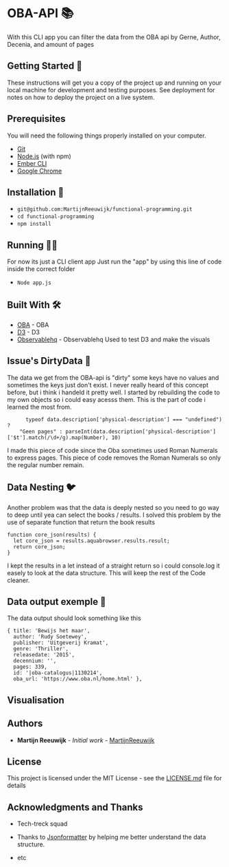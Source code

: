 # OBA-API 📚
With this CLI app you can filter the data from the OBA api by Gerne, Author, Decenia, and amount of pages

## Getting Started 🏁

These instructions will get you a copy of the project up and running on your local machine for development and testing purposes. See deployment for notes on how to deploy the project on a live system.

## Prerequisites

You will need the following things properly installed on your computer.

* [Git](https://git-scm.com/)
* [Node.js](https://nodejs.org/) (with npm)
* [Ember CLI](https://ember-cli.com/)
* [Google Chrome](https://google.com/chrome/)


## Installation 💾

* `git@github.com:MartijnReeuwijk/functional-programming.git`
* `cd functional-programming`
* `npm install`

## Running 🏃‍♂️
For now its just a CLI client app
Just run the "app" by using this line of code inside the correct folder
* `Node app.js`


## Built With 🛠️
* [OBA](https://www.oba.nl/) - OBA
* [D3](https://d3js.org/) - D3
* [Observablehq](https://beta.observablehq.com) - Observablehq Used to test D3 and make the visuals

## Issue's DirtyData 🛁
The data we get from the OBA-api is "dirty" some keys have no values and sometimes the keys just don't exist.
I never really heard of this concept before, but i think i handeld it pretty well.
I started by rebuilding the code to my own objects so i could easy acesss them.
This is the part of code i learned the most from.

```  pages: (typeof data.description === "undefined" ||
      typeof data.description['physical-description'] === "undefined") ?
    "Geen pages" : parseInt(data.description['physical-description']['$t'].match(/\d+/g).map(Number), 10)
```
I made this piece of code since the Oba sometimes used Roman Numerals to express pages. This piece of code removes the Roman Numerals so only the regular number remain.

## Data Nesting 🐦
Another problem was that the data is deeply nested so you need to go way to deep until yea can select the books / results.
I solved this problem by the use of separate function that return the book results
```
function core_json(results) {
  let core_json = results.aquabrowser.results.result;
  return core_json;
}
```
I kept the results in a let instead of a straight return so i could console.log it easely to look at the data structure.
This will keep the rest of the Code cleaner.

## Data output exemple 📝
The data output should look something like this
```
{ title: 'Bewijs het maar',
  author: 'Rudy Soetewey',
  publisher: 'Uitgeverij Kramat',
  genre: 'Thriller',
  releasedate: '2015',
  decennium: '',
  pages: 339,
  id: '|oba-catalogus|1130214',
  oba_url: 'https://www.oba.nl/home.html' },
```
## Visualisation


## Authors

* **Martijn Reeuwijk** - *Initial work* - [MartijnReeuwijk](https://github.com/MartijnReeuwijk)

## License

This project is licensed under the MIT License - see the [LICENSE.md](LICENSE.md) file for details

## Acknowledgments and Thanks

* Tech-treck squad
* Thanks to [Jsonformatter](https://jsonformatter.curiousconcept.com/) by helping me better understand the data structure.

* etc
